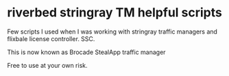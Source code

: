 # riverbed stringray TM helpful scripts

Few scripts I used when I was working with stringray traffic managers and flixbale license controller. SSC.

This is now known as Brocade StealApp traffic manager

Free to use at your own risk.
